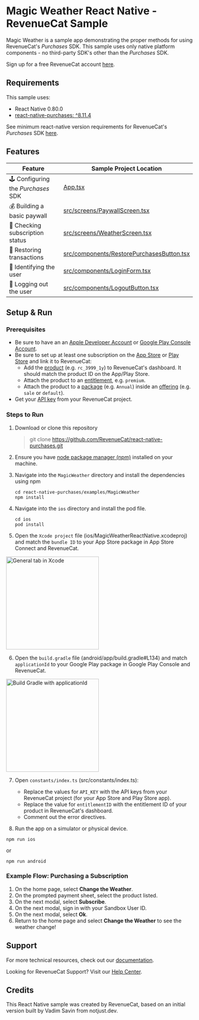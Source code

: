 # Magic Weather React Native - RevenueCat Sample

Magic Weather is a sample app demonstrating the proper methods for using RevenueCat's _Purchases_ SDK. This sample uses only native platform components - no third-party SDK's other than the _Purchases_ SDK.

Sign up for a free RevenueCat account [here](https://www.revenuecat.com).

## Requirements

This sample uses:

- React Native 0.80.0
- [react-native-purchases: ^8.11.4](https://www.npmjs.com/package/react-native-purchases)

See minimum react-native version requirements for RevenueCat's _Purchases_ SDK [here](https://github.com/RevenueCat/react-native-purchases#requirements).

## Features

| Feature                           | Sample Project Location                                                                |
| --------------------------------- | -------------------------------------------------------------------------------------- |
| 🕹 Configuring the _Purchases_ SDK | [App.tsx](App.tsx#L20)                                                                 |
| 💰 Building a basic paywall       | [src/screens/PaywallScreen.tsx](src/screens/PaywallScreen.tsx)                         |
| 🔐 Checking subscription status   | [src/screens/WeatherScreen.tsx](src/screens/WeatherScreen.tsx)                         |
| 🤑 Restoring transactions         | [src/components/RestorePurchasesButton.tsx](src/components/RestorePurchasesButton.tsx) |
| 👥 Identifying the user           | [src/components/LoginForm.tsx](src/components/LoginForm.tsx)                           |
| 🚪 Logging out the user           | [src/components/LogoutButton.tsx](src/components/LogoutButton.tsx)                     |

## Setup & Run

### Prerequisites

- Be sure to have an an [Apple Developer Account](https://developer.apple.com/account/) or [Google Play Console Account](https://play.google.com/console/developers).
- Be sure to set up at least one subscription on the [App Store](https://docs.revenuecat.com/docs/apple-app-store) or [Play Store](https://docs.revenuecat.com/docs/google-play-store) and link it to RevenueCat:
  - Add the [product](https://docs.revenuecat.com/docs/entitlements#products) (e.g. `rc_3999_1y`) to RevenueCat's dashboard. It should match the product ID on the App/Play Store.
  - Attach the product to an [entitlement](https://docs.revenuecat.com/docs/entitlements#creating-an-entitlement), e.g. `premium`.
  - Attach the product to a [package](https://docs.revenuecat.com/docs/entitlements#adding-packages) (e.g. `Annual`) inside an [offering](https://docs.revenuecat.com/docs/entitlements#creating-an-offering) (e.g. `sale` or `default`).
- Get your [API key](https://docs.revenuecat.com/docs/authentication#obtaining-api-keys) from your RevenueCat project.

### Steps to Run

1. Download or clone this repository

   > git clone https://github.com/RevenueCat/react-native-purchases.git

2. Ensure you have [node package manager (npm)](https://docs.npmjs.com/downloading-and-installing-node-js-and-npm) installed on your machine.

3. Navigate into the `MagicWeather` directory and install the dependencies using npm

   ```
   cd react-native-purchases/examples/MagicWeather
   npm install
   ```

4. Navigate into the `ios` directory and install the pod file.

   ```
   cd ios
   pod install
   ```

5. Open the `Xcode project` file (ios/MagicWeatherReactNative.xcodeproj) and match the `bundle ID` to your App Store package in App Store Connect and RevenueCat.

<img src="https://i.imgur.com/1z32GRo.png" alt="General tab in Xcode" width="250px" />

6. Open the `build.gradle` file (android/app/build.gradle#L134) and match `applicationId` to your Google Play package in Google Play Console and RevenueCat.

<img src="https://i.imgur.com/oZIAvOc.png" alt="Build Gradle with applicationId" width="250px" />

7. Open `constants/index.ts` (src/constants/index.ts):

   - Replace the values for `API_KEY` with the API keys from your RevenueCat project (for your App Store and Play Store app).
   - Replace the value for `entitlementID` with the entitlement ID of your product in RevenueCat's dashboard.
   - Comment out the error directives.

8. Run the app on a simulator or physical device.

```
npm run ios
```

or

```
npm run android
```

### Example Flow: Purchasing a Subscription

1. On the home page, select **Change the Weather**.
2. On the prompted payment sheet, select the product listed.
3. On the next modal, select **Subscribe**.
4. On the next modal, sign in with your Sandbox User ID.
5. On the next modal, select **Ok**.
6. Return to the home page and select **Change the Weather** to see the weather change!

## Support

For more technical resources, check out our [documentation](https://docs.revenuecat.com).

Looking for RevenueCat Support? Visit our [Help Center](https://support.revenuecat.com/hc/en-us).

## Credits

This React Native sample was created by RevenueCat, based on an initial version built by Vadim Savin from notjust.dev.

